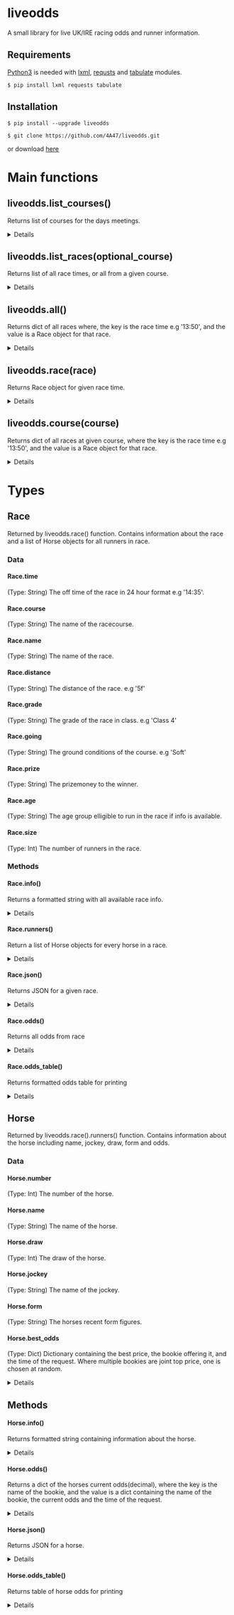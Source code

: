 # liveodds
A small library for live UK/IRE racing odds and runner information.

## Requirements

[Python3](https://www.python.org/downloads/) is needed with [lxml](https://lxml.de/), [requsts](https://2.python-requests.org/en/master/) and [tabulate](https://pypi.org/project/tabulate/) modules.

```
$ pip install lxml requests tabulate
```

## Installation

```
$ pip install --upgrade liveodds
```

```
$ git clone https://github.com/4A47/liveodds.git
```
or download [here](https://github.com/4A47/liveodds/archive/master.zip)


# Main functions

## liveodds.list_courses()
Returns list of courses for the days meetings.

<details>
    <summary>Details</summary>
    <br>

```python
import liveodds

courses = liveodds.list_courses()

for course in courses:
    print(course)
```
Output:

    redcar
    carlisle
    windsor
    leicester
    ludlow

</details>

## liveodds.list_races(optional_course)
Returns list of all race times, or all from a given course.

<details>
    <summary>Details</summary>
    <br>

```python
import liveodds

race_times = liveodds.list_races('redcar')

print(race_times)

for time in race_times:
    race = liveodds.race(time)
    print(race)
```
Output:

    ['14:00', '14:35', '15:05', '15:35', '16:05', '16:35', '17:05', '17:35']
    Race(Redcar 14:00)
    Race(Redcar 14:35)
    Race(Redcar 15:05)
    Race(Redcar 15:35)
    Race(Redcar 16:05)
    Race(Redcar 16:35)
    Race(Redcar 17:05)
    Race(Redcar 17:35)
</details>

## liveodds.all()
Returns dict of all races where, the key is the race time e.g '13:50', and the value is a Race object for that race.

<details>
    <summary>Details</summary>
    <br>

```python
import liveodds

races = liveodds.all()

race_1730 = races['17:30']

print(race_1730.info())
```
Output:

    17:30 Windsor
    Follow At The Races On Twitter Handicap
    1m 3f 99y   Class: 5
    Going: Good (Good to Firm in places)
    Runners: 10
    Winner: £3752
</details>

## liveodds.race(race)
Returns Race object for given race time.

<details>
    <summary>Details</summary>
    <br>

```python
import liveodds

race = liveodds.race('17:30')

for horse in race.runners():
    print(horse.info())

```
Output:

    2. Vexed
    (J P Spencer) 73-4
    Best Odds: 4.0 (Bet365)

    5. Mr Zoom Zoom
    (R Havlin) 76-352
    Best Odds: 5.0 (Paddy Power)

    6. Sky Cross
    (S De Sousa) 01-5
    Best Odds: 8.0 (Totesport)

    7. Gold Fleece
    (James Doyle) 6-52
    Best Odds: 8.0 (Unibet)

    ...

</details>

## liveodds.course(course)
Returns dict of all races at given course, where the key is the race time e.g '13:50', and the value is a Race object for that race.

<details>
    <summary>Details</summary>
    <br>

```python
races = liveodds.course('newbury')

for race in races.items():
    print(race)
```
Output:
    ('14:00', Race(Newbury 14:00))
    ('14:30', Race(Newbury 14:30))
    ('15:00', Race(Newbury 15:00))
    ('15:35', Race(Newbury 15:35))
    ('16:10', Race(Newbury 16:10))
    ('16:40', Race(Newbury 16:40))
    ('17:15', Race(Newbury 17:15))
    
</details>

# Types 

## Race
Returned by liveodds.race() function. Contains information about the race and a list of Horse objects for all runners in race.

### Data

#### Race.time
(Type: String) The off time of the race in 24 hour format e.g '14:35'.

#### Race.course
(Type: String) The name of the racecourse.

#### Race.name
(Type: String) The name of the race.

#### Race.distance
(Type: String) The distance of the race. e.g '5f'

#### Race.grade
(Type: String) The grade of the race in class. e.g 'Class 4'

#### Race.going
(Type: String) The ground conditions of the course. e.g 'Soft'

#### Race.prize
(Type: String) The prizemoney to the winner.

#### Race.age
(Type: String) The age group elligible to run in the race if info is available.

#### Race.size
(Type: Int) The number of runners in the race.

### Methods

#### Race.info()
Returns a formatted string with all available race info.

<details>
    <summary>Details</summary>
    <br>

```python
import liveodds

race = liveodds.race('19:15')

print(race.info())
```
Output:

    19:15 Leicester
    J.F. Herring Handicap
    1m 2f   Class: 4
    Going: Good to Firm (Good in Places)
    Runners: 4
    Winner: £5531

</details>

#### Race.runners()
Return a list of Horse objects for every horse in a race.

<details>
    <summary>Details</summary>
    <br>

```python
import liveodds

race = liveodds.race('19:15')

for horse in race.runners():
    print(type(horse), horse)
```
Output:

    <class 'liveodds.Horse'> Horse(Casement)
    <class 'liveodds.Horse'> Horse(Geetanjali)
    <class 'liveodds.Horse'> Horse(Meaghers Flag)
    <class 'liveodds.Horse'> Horse(Billy Roberts)

</details>

#### Race.json()
Returns JSON for a given race.

<details>
    <summary>Details</summary>
    <br>

```python
import liveodds

race = liveodds.race('19:15')

print(race.json())
```

![Race JSON](https://i.postimg.cc/VL0W8D6p/Screenshot-2019-05-20-JSON-Editor-Online-view-edit-and-format.png)

</details>

#### Race.odds()
Returns all odds from race

<details>
    <summary>Details</summary>
    <br>


```python
import liveodds

race = liveodds.race(liveodds.list_races()[0])

for horse in race.odds().values():
    for bookie in horse.values():
        print(bookie['bookie'], bookie['price'])
    
```

Output:

    Bet365 1.3
    Skybet 1.29
    Ladbrokes 1.25
    William Hill 1.25
    Betfair 1.25
    Betvictor 1.25
    Paddy Power 1.25
    Unibet 1.25
    Coral 1.25

    ...

</details>

#### Race.odds_table()
Returns formatted odds table for printing

<details>
    <summary>Details</summary>
    <br>


```python
import liveodds

race_time = liveodds.list_races()[0]

race = liveodds.race(race_time)

table = race.odds_table()

print(table)

```
Output:

![odds table](https://i.postimg.cc/Qt60NvzT/odds-table.png)

</details>

## Horse

Returned by liveodds.race().runners() function. Contains information about the horse including name, jockey, draw, form and odds.

### Data

#### Horse.number
(Type: Int) The number of the horse.

#### Horse.name
(Type: String) The name of the horse.

#### Horse.draw
(Type: Int) The draw of the horse.

#### Horse.jockey
(Type: String) The name of the jockey.

#### Horse.form
(Type: String) The horses recent form figures.

#### Horse.best_odds
(Type: Dict) Dictionary containing the best price, the bookie offering it, and the time of the request. Where multiple bookies are joint top price, one is chosen at random.

<details>
    <summary>Details</summary>
    <br>

```python
import liveodds

race = liveodds.race('19:15')
best_odds = race.runners()[0].best_odds

print(best_odds)
print(best_odds['price'])
print(best_odds['bookie'])
print(best_odds['time'])

```
Output:

    {'bookie': 'Skybet', 'time': '19:40:00', 'price': 3.75}
    3.75
    Skybet
    19:40:00

</details>

## Methods

#### Horse.info()
Returns formatted string containing information about the horse.

<details>
    <summary>Details</summary>
    <br>

```python
import liveodds

race = liveodds.race('20:15')
horse = race.runners()[0]

print(horse.info())
```

Output:

    5. Beryl The Petal (1)
    (C J McGovern) 4-2335
    Best Odds:  5.5 (Unibet)

</details>

#### Horse.odds()
Returns a dict of the horses current odds(decimal), where the key is the name of the bookie, and the value is a dict containing the name of the bookie, the current odds and the time of the request.

<details>
    <summary>Details</summary>
    <br>

```python
import liveodds

race = liveodds.race('20:15')
horse = race.runners()[0]

odds = horse.odds()

for bookie in odds:
    print(odds[bookie])

```

Output:

    {'bookie': 'Bet365', 'time': '19:51:42', 'price': 5.0}
    {'bookie': 'Skybet', 'time': '19:51:42', 'price': 5.0}
    {'bookie': 'Ladbrokes', 'time': '19:51:42', 'price': 5.5}
    {'bookie': 'William Hill', 'time': '19:51:42', 'price': 5.0}
    {'bookie': 'Betfair', 'time': '19:51:42', 'price': 5.0}
    {'bookie': 'BetVictor', 'time': '19:51:42', 'price': 5.0}

    ...


```python
import liveodds

race = liveodds.race('20:15')
horse = race.runners()[0]

odds = horse.odds()

for bookie in odds:
    bookmaker = odds[bookie]['bookie']
    price = odds[bookie]['price']
    time = odds[bookie]['time']
    
    print(f'{horse.name} is {price} with {bookmaker} at {time}')
```

Output:
    
    Beryl The Petal is 5.0 with Bet365 at 19:58:48
    Beryl The Petal is 5.0 with Skybet at 19:58:48
    Beryl The Petal is 5.0 with Ladbrokes at 19:58:48
    Beryl The Petal is 4.5 with William Hill at 19:58:48
    Beryl The Petal is 4.5 with Betfair at 19:58:48
    Beryl The Petal is 5.0 with BetVictor at 19:58:48
    
    ...
</details>

#### Horse.json()
Returns JSON for a horse.

<details>
    <summary>Details</summary>
    <br>

```python
import liveodds

race = liveodds.race('20:15')
horse = race.runners()[0]

print(horse.json())

```

![Horse JSON](https://i.postimg.cc/zBN1Z8hB/Screenshot-2019-05-20-JSON-Editor-Online-view-edit-and-format.png) 

</details>

#### Horse.odds_table()
Returns table of horse odds for printing

<details>
    <summary>Details</summary>
    <br>

```python
import liveodds

horse = liveodds.race(liveodds.list_races()[0]).runners()[0]

print(horse.odds_table())

```

Output:

![odds table](https://i.postimg.cc/KjRQ1JXs/odds-table1.png)

</details>
